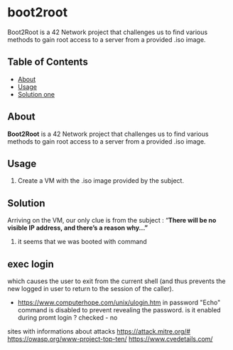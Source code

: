 # boot2root
Boot2Root is a 42 Network project that challenges us to find various methods to gain root access to a server from a provided .iso image.

## Table of Contents
- [About](#about)
- [Usage](#Usage)
- [Solution one](#)

## About

**Boot2Root** is a 42 Network project that challenges us to find various methods to gain root access to a server from a provided .iso image.

## Usage

1. Create a VM with the .iso image provided by the subject.

## Solution

Arriving on the VM, our only clue is from the subject : “**There will be no visible IP address, and there’s a reason why…”**


1) it seems that we was booted with command
## exec login ## 
which causes the user to exit from the current shell (and thus prevents the new logged in user to return to the session of the caller). 
- https://www.computerhope.com/unix/ulogin.htm
in password "Echo" command is disabled to prevent revealing the password.
is it enabled during promt login ? checked - no

sites with informations about attacks
https://attack.mitre.org/#
https://owasp.org/www-project-top-ten/
https://www.cvedetails.com/
